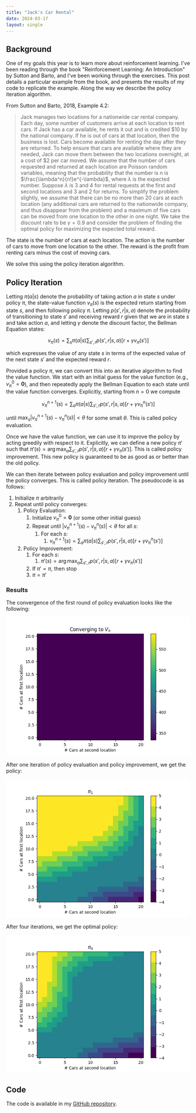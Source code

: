 ```yaml
---
title: "Jack's Car Rental"
date: 2024-03-17
layout: single
---
```



## Background

One of my goals this year is to learn more about reinforcement learning. I've been reading through the book "Reinforcement Learning: An Introduction" by Sutton and Barto, and I've been working through the exercises. This post details a particular example from the book, and presents the results of my code to replicate the example. Along the way we describe the policy iteration algorithm.

From Sutton and Barto, 2018, Example 4.2: 

> Jack manages two locations for a nationwide car rental company. Each day, some number of customers arrive at each location to rent cars. If Jack has a car available, he rents it out and is credited $10 by the national company. If he is out of cars at that location, then the business is lost. Cars become available for renting the day after they are returned. To help ensure that cars are available where they are needed, Jack can move them between the two locations overnight, at a cost of \$2 per car moved. We assume that the number of cars requested and returned at each location are Poisson random variables, meaning that the probability that the number is n is $\frac{\lambda^n}{n!}e^{-\lambda}$, where $\lambda$ is the expected number. Suppose $\lambda$ is 3 and 4 for rental requests at the first and second locations and 3 and 2 for returns. To simplify the problem slightly, we assume that there can be no more than 20 cars at each location (any additional cars are returned to the nationwide company, and thus disappear from the problem) and a maximum of five cars can be moved from one location to the other in one night. We take the discount rate to be $\gamma = 0.9$ and consider the problem of finding the optimal policy for maximizing the expected total reward.

The state is the number of cars at each location. The action is the number of cars to move from one location to the other. The reward is the profit from renting cars minus the cost of moving cars.

We solve this using the policy iteration algorithm.


## Policy Iteration

Letting $\pi(a | s)$ denote the probability of taking action $a$ in state $s$ under policy $\pi$, the state-value function $v_{\pi}(s)$ is the expected return starting from state $s$, and then following policy $\pi$. Letting $p(s', r | s, a)$ denote the probability of transitioning to state $s'$ and receiving reward $r$ given that we are in state $s$ and take action $a$, and letting $\gamma$ denote the discount factor,
the Bellman Equation states:

$$v_{\pi}(s) = \sum_{s} \pi(a|s) \sum_{s', r} p(s', r|s, a)[r + \gamma v_{\pi}(s')] \tag{S\&B, 4.4}$$

which expresses the value of any state $s$ in terms of the expected value of the next state $s'$ and the expected reward $r$. 

Provided a policy $\pi$, we can convert this into an iterative algorithm to find the value function. We start with an initial guess for the value function (e.g., $v_{\pi}^0 = \mathbf{0}$), and then repeatedly apply the Bellman Equation to each state until the value function converges. Explicitly, starting from $n=0$ we compute

$$v_{\pi}^{n+1}(s) = \sum_{a} \pi(a|s) \sum_{s', r} p(s', r|s, a)[r + \gamma v_{\pi}^n(s')]$$

until $\text{max}_s |v_{\pi}^{n+1}(s) - v_{\pi}^n(s)| < \theta$ for some small $\theta$. This is called policy evaluation.

Once we have the value function, we can use it to improve the policy by acting greedily with respect to it. Explicitly, we can define a new policy $\pi'$ such that $\pi'(s) = \arg\max_a \sum_{s', r} p(s', r|s, a)[r + \gamma v_{\pi}(s')]$. This is called policy improvement. This new policy is guaranteed to be as good as or better than the old policy.

We can then iterate between policy evaluation and policy improvement until the policy converges. This is called policy iteration. The pseudocode is as follows:

1. Initialize $\pi$ arbitrarily
2. Repeat until policy converges:
    1. Policy Evaluation: 
        1. Initialize $v_{\pi}^0 = \mathbf{0}$ (or some other initial guess)
        2. Repeat until $|v_{\pi}^{n+1}(s) - v_{\pi}^n(s)| < \theta$ for all $s$:
            1. For each $s$:
                1. $v_{\pi}^{n+1}(s) = \sum_{a} \pi(a|s) \sum_{s', r} p(s', r|s, a)[r + \gamma v_{\pi}^n(s')]$
    2. Policy Improvement:
        1. For each $s$:
            1. $\pi'(s) = \arg\max_a \sum_{s', r} p(s', r|s, a)[r + \gamma v_{\pi}(s')]$
        2. If $\pi' = \pi$, then stop
        3. $\pi = \pi'$

### Results

The convergence of the first round of policy evaluation looks like the following:

![evaluation 0](/assets/images/jacks_car_rental/policy_evaluation.gif)

After one iteration of policy evaluation and policy improvement, we get the policy:

![policy 1](/assets/images/jacks_car_rental/pi_1.png)

After four iterations, we get the optimal policy:

![policy 4](/assets/images/jacks_car_rental/pi_4.png)


## Code

The code is available in my [GitHub repository](https://github.com/ericoden/ericoden.github.io/blob/main/self_study/reinforcement_learning/ch_04/ex_7/jacks_car_rental.ipynb).
